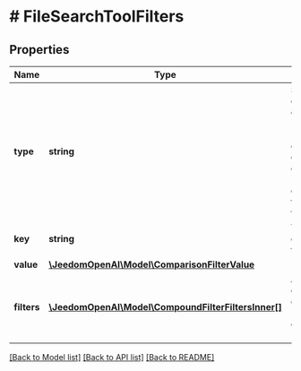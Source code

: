 # # FileSearchToolFilters

## Properties

Name | Type | Description | Notes
------------ | ------------- | ------------- | -------------
**type** | **string** | Specifies the comparison operator: &#x60;eq&#x60;, &#x60;ne&#x60;, &#x60;gt&#x60;, &#x60;gte&#x60;, &#x60;lt&#x60;, &#x60;lte&#x60;. - &#x60;eq&#x60;: equals - &#x60;ne&#x60;: not equal - &#x60;gt&#x60;: greater than - &#x60;gte&#x60;: greater than or equal - &#x60;lt&#x60;: less than - &#x60;lte&#x60;: less than or equal | [default to 'eq']
**key** | **string** | The key to compare against the value. |
**value** | [**\JeedomOpenAI\Model\ComparisonFilterValue**](ComparisonFilterValue.md) |  |
**filters** | [**\JeedomOpenAI\Model\CompoundFilterFiltersInner[]**](CompoundFilterFiltersInner.md) | Array of filters to combine. Items can be &#x60;ComparisonFilter&#x60; or &#x60;CompoundFilter&#x60;. |

[[Back to Model list]](../../README.md#models) [[Back to API list]](../../README.md#endpoints) [[Back to README]](../../README.md)

